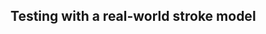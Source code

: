 ##

<div class="adj-title">
  <h2>Testing with a real-world stroke model</h2>
</div>

<div class="page-indicators">
  <div class="page-indicator green"></div>
  <div class="page-indicator orange"></div>
  <div class="page-indicator purple active"></div>
  <div class="page-indicator red"></div>
</div>

<br>
<br>